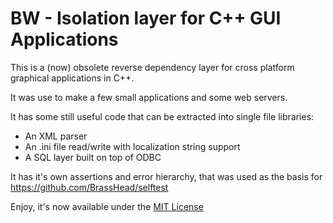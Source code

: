 # BW - Isolation layer for C++ GUI Applications

This is a (now) obsolete reverse dependency layer for cross platform graphical
applications in C++.

It was use to make a few small applications and some web servers.


It has some still useful code that can be extracted into single file libraries:
- An XML parser
- An .ini file read/write with localization string support
- A SQL layer built on top of ODBC

It has it's own assertions and error hierarchy, that was used as the basis for
https://github.com/BrassHead/selftest

Enjoy, it's now available under the [MIT License](LICENSE-MIT.txt)

